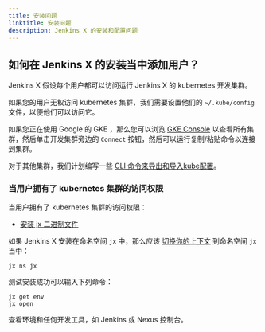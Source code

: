 ```yaml
---
title: 安装问题
linktitle: 安装问题
description: Jenkins X 的安装和配置问题
---
```


## 如何在 Jenkins X 的安装当中添加用户？

Jenkins X 假设每个用户都可以访问运行 Jenkins X 的 kubernetes 开发集群。

如果您的用户无权访问 kubernetes 集群，我们需要设置他们的 `~/.kube/config` 文件，以便他们可以访问它。

如果您正在使用 Google 的 GKE ，那么您可以浏览 [GKE Console](https://console.cloud.google.com) 以查看所有集群，然后单击开发集群旁边的 `Connect` 按钮，然后可以运行复制/粘贴命令以连接到集群。

对于其他集群，我们计划编写一些 [CLI 命令来导出和导入kube配置](https://github.com/jenkins-x/jx/issues/1406)。

### 当用户拥有了 kubernetes 集群的访问权限

当用户拥有了 kubernetes 集群的访问权限：

* [安装 jx 二进制文件](/zh/getting-started/setup/install/)

如果 Jenkins X 安装在命名空间 `jx` 中，那么应该 [切换你的上下文](/zh/docs/resources/guides/using-jx/common-tasks/kube-context/) 到命名空间 `jx` 当中：

    jx ns jx

测试安装成功可以输入下列命令：

    jx get env
    jx open

查看环境和任何开发工具，如 Jenkins 或 Nexus 控制台。
